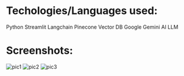 # Techologies/Languages used:
Python
Streamlit
Langchain
Pinecone Vector DB
Google Gemini AI LLM

# Screenshots:
![pic1](https://github.com/abhishekgit03/QABot/assets/92089364/d4559655-38b7-4cae-9974-cd57d4fc2b1a)
![pic2](https://github.com/abhishekgit03/QABot/assets/92089364/7902bba2-b4a5-4dc6-9b34-d0ed6c0694f3)
![pic3](https://github.com/abhishekgit03/QABot/assets/92089364/a599ea54-43ce-4b1f-894d-11f7246042c8)

